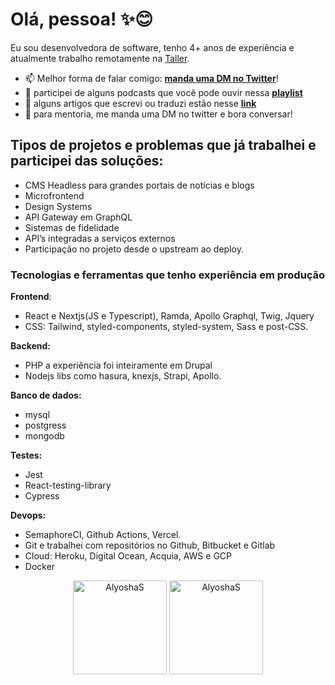 # Olá, pessoa! ✨😊

Eu sou desenvolvedora de software, tenho 4+ anos de experiência e atualmente trabalho remotamente na [Taller](https://www.taller.net.br/). 

- 📫 Melhor forma de falar comigo: **[manda uma DM no Twitter](https://twitter.com/ikiba)**! 
- 🎤 participei de alguns podcasts que você pode ouvir nessa **[playlist](https://open.spotify.com/playlist/6wSpdbYtqP2Lv2s6kbhKNC?si=0688940e23c94a8e)** 
- 📝 alguns artigos que escrevi ou traduzi estão nesse **[link](https://open.spotify.com/playlist/6wSpdbYtqP2Lv2s6kbhKNC?si=0688940e23c94a8e)** 
- 📡 para mentoria, me manda uma DM no twitter e bora conversar!


## Tipos de projetos e problemas que já trabalhei e participei das soluções:

- CMS Headless para grandes portais de notícias e blogs
- Microfrontend
- Design Systems
- API Gateway em GraphQL
- Sistemas de fidelidade
- API’s integradas a serviços externos
- Participação no projeto desde o upstream ao deploy.

### Tecnologias e ferramentas que tenho experiência em produção


**Frontend**:
  - React e Nextjs(JS e Typescript), Ramda, Apollo Graphql, Twig, Jquery
  - CSS: Tailwind, styled-components, styled-system, Sass e post-CSS.

**Backend:**
  - PHP a experiência foi inteiramente em Drupal 
  - Nodejs libs como hasura, knexjs, Strapi, Apollo.

**Banco de dados:**
  - mysql
  - postgress
  - mongodb

**Testes:**
  - Jest
  - React-testing-library
  - Cypress

**Devops:**
  - SemaphoreCI, Github Actions, Vercel.
  - Git e trabalhei com repositórios no Github, Bitbucket e Gitlab
  - Cloud: Heroku, Digital Ocean, Acquia, AWS e GCP
  - Docker

<p align="center"><img height="150em" src="https://github-readme-stats.vercel.app/api/top-langs?username=AlyoshaS&show_icons=true&locale=en&layout=compact&theme=tokyonight&hide_border=true&count_private=true" alt="AlyoshaS" />
<img height="150em" src="https://github-readme-stats.vercel.app/api?username=AlyoshaS&show_icons=true&theme=tokyonight&hide_border=true&count_private=true&include_all_commits=true" alt="AlyoshaS" /></p>


